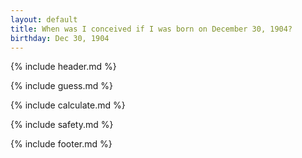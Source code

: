 ```yaml
---
layout: default
title: When was I conceived if I was born on December 30, 1904?
birthday: Dec 30, 1904
---
```


{% include header.md %}

{% include guess.md %}

{% include calculate.md %}

{% include safety.md %}

{% include footer.md %}



